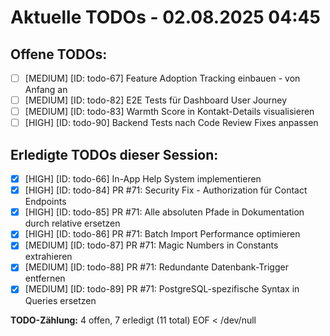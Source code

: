 # Aktuelle TODOs - 02.08.2025 04:45

## Offene TODOs:
- [ ] [MEDIUM] [ID: todo-67] Feature Adoption Tracking einbauen - von Anfang an
- [ ] [MEDIUM] [ID: todo-82] E2E Tests für Dashboard User Journey
- [ ] [MEDIUM] [ID: todo-83] Warmth Score in Kontakt-Details visualisieren
- [ ] [HIGH] [ID: todo-90] Backend Tests nach Code Review Fixes anpassen

## Erledigte TODOs dieser Session:
- [x] [HIGH] [ID: todo-66] In-App Help System implementieren
- [x] [HIGH] [ID: todo-84] PR #71: Security Fix - Authorization für Contact Endpoints
- [x] [HIGH] [ID: todo-85] PR #71: Alle absoluten Pfade in Dokumentation durch relative ersetzen
- [x] [HIGH] [ID: todo-86] PR #71: Batch Import Performance optimieren
- [x] [MEDIUM] [ID: todo-87] PR #71: Magic Numbers in Constants extrahieren
- [x] [MEDIUM] [ID: todo-88] PR #71: Redundante Datenbank-Trigger entfernen
- [x] [MEDIUM] [ID: todo-89] PR #71: PostgreSQL-spezifische Syntax in Queries ersetzen

**TODO-Zählung:** 4 offen, 7 erledigt (11 total)
EOF < /dev/null